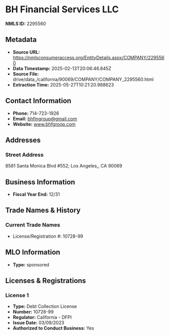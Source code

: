 # BH Financial Services LLC

**NMLS ID:** 2295560

## Metadata
- **Source URL:** https://nmlsconsumeraccess.org/EntityDetails.aspx/COMPANY/2295560
- **Data Timestamp:** 2025-02-13T20:06:46.845Z
- **Source File:** drive/data_/california/90069/COMPANY/COMPANY_2295560.html
- **Extraction Time:** 2025-05-27T10:21:20.988623

## Contact Information
- **Phone:** 714-723-1926
- **Email:** bhfingroup@gmail.com
- **Website:** www.bhfgroop.com

## Addresses
### Street Address
8581 Santa Monica Blvd #552; Los Angeles,, CA 90069

## Business Information
- **Fiscal Year End:** 12/31

## Trade Names & History
### Current Trade Names
- License/Registration #: 10728-99

## MLO Information
- **Type:** sponsored

## Licenses & Registrations

### License 1
- **Type:** Debt Collection License
- **Number:** 10728-99
- **Regulator:** California - DFPI
- **Issue Date:** 03/09/2023
- **Authorized to Conduct Business:** Yes
